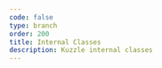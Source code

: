 ```yaml
---
code: false
type: branch
order: 200
title: Internal Classes
description: Kuzzle internal classes
---
```

